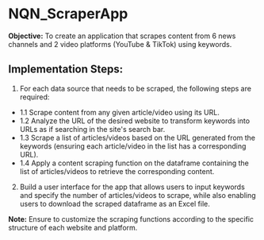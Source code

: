 # NQN_ScraperApp
**Objective:**  To create an application that scrapes content from 6 news channels and 2 video platforms (YouTube & TikTok) using keywords.

## Implementation Steps:
1. For each data source that needs to be scraped, the following steps are required:
  * 1.1 Scrape content from any given article/video using its URL.
  * 1.2 Analyze the URL of the desired website to transform keywords into URLs as if searching in the site's search bar.
  * 1.3 Scrape a list of articles/videos based on the URL generated from the keywords (ensuring each article/video in the list has a corresponding URL).
  * 1.4 Apply a content scraping function on the dataframe containing the list of articles/videos to retrieve the corresponding content.
2. Build a user interface for the app that allows users to input keywords and specify the number of articles/videos to scrape, while also enabling users to download the scraped dataframe as an Excel file.

**Note:** Ensure to customize the scraping functions according to the specific structure of each website and platform.
